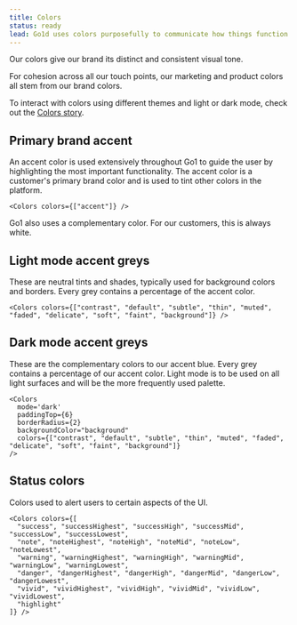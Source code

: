 ```yaml
---
title: Colors
status: ready
lead: Go1d uses colors purposefully to communicate how things function in the interface. This helps us create visual patterns that can make interacting with our product easier and more predictable for users.
---
```


Our colors give our brand its distinct and consistent visual tone.

For cohesion across all our touch points, our marketing and product colors all stem from our brand colors.

To interact with colors using different themes and light or dark mode, check out the [Colors story](https://go1d.go1.com/storybook/?path=/docs/athletic-foundations-colors--main).

## Primary brand accent

An accent color is used extensively throughout Go1 to guide the user by highlighting the most important functionality. The accent color is a customer's primary brand color and is used to tint other colors in the platform.

```!jsx
<Colors colors={["accent"]} />
```

Go1 also uses a complementary color. For our customers, this is always white.

## Light mode accent greys

These are neutral tints and shades, typically used for background colors and borders. Every grey contains a percentage of the accent color.

```!jsx
<Colors colors={["contrast", "default", "subtle", "thin", "muted", "faded", "delicate", "soft", "faint", "background"]} />
```

## Dark mode accent greys

These are the complementary colors to our accent blue. Every grey contains a percentage of our accent color. Light mode is to be used on all light surfaces and will be the more frequently used palette.

```!jsx
<Colors
  mode='dark'
  paddingTop={6}
  borderRadius={2}
  backgroundColor="background"
  colors={["contrast", "default", "subtle", "thin", "muted", "faded", "delicate", "soft", "faint", "background"]}
/>
```

## Status colors

Colors used to alert users to certain aspects of the UI.

```!jsx
<Colors colors={[
  "success", "successHighest", "successHigh", "successMid", "successLow", "successLowest",
  "note", "noteHighest", "noteHigh", "noteMid", "noteLow", "noteLowest",
  "warning", "warningHighest", "warningHigh", "warningMid", "warningLow", "warningLowest",
  "danger", "dangerHighest", "dangerHigh", "dangerMid", "dangerLow", "dangerLowest",
  "vivid", "vividHighest", "vividHigh", "vividMid", "vividLow", "vividLowest",
  "highlight"
]} />
```

